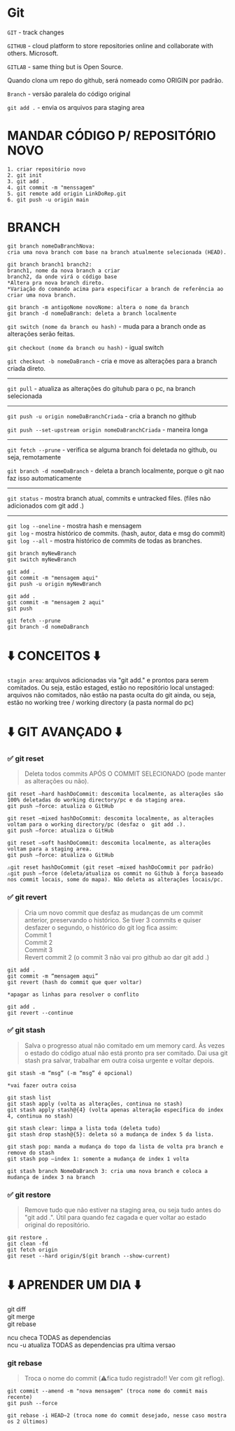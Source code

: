 # Git

`GIT` - track changes

`GITHUB` - cloud platform to store repositories online and collaborate with others. Microsoft.

`GITLAB` - same thing but is Open Source.

Quando clona um repo do github, será nomeado como ORIGIN por padrão.

`Branch` - versão paralela do código original

`git add .` - envia os arquivos para staging area

# MANDAR CÓDIGO P/ REPOSITÓRIO NOVO
```
1. criar repositório novo
2. git init
3. git add .
4. git commit -m "menssagem"
5. git remote add origin LinkDoRep.git
6. git push -u origin main
```
# BRANCH
```
git branch nomeDaBranchNova:
cria uma nova branch com base na branch atualmente selecionada (HEAD).

git branch branch1 branch2:
branch1, nome da nova branch a criar
branch2, da onde virá o código base
*Altera pra nova branch direto.
*Variação do comando acima para especificar a branch de referência ao criar uma nova branch.

git branch -m antigoNome novoNome: altera o nome da branch
git branch -d nomeDaBranch: deleta a branch localmente
```

`git switch (nome da branch ou hash)` - muda para a branch onde as alterações serão feitas.

`git checkout (nome da branch ou hash)` - igual switch

`git checkout -b nomeDaBranch` - cria e move as alterações para a branch criada direto.
***
`git pull` - atualiza as alterações do gituhub para o pc, na branch selecionada
***
`git push -u origin nomeDaBranchCriada` - cria a branch no github

`git push --set-upstream origin nomeDaBranchCriada` - maneira longa
***
`git fetch --prune` - verifica se alguma branch foi deletada no github, ou seja, remotamente

`git branch -d nomeDaBranch` - deleta a branch localmente, porque o git nao faz isso automaticamente
***
`git status` - mostra branch atual, commits e untracked files. (files não adicionados com git add .)
***
`git log --oneline` - mostra hash e mensagem  
`git log` - mostra histórico de commits. (hash, autor, data e msg do commit)  
`git log --all` - mostra histórico de commits de todas as branches.

```
git branch myNewBranch
git switch myNewBranch

git add .
git commit -m "mensagem aqui"
git push -u origin myNewBranch

git add .
git commit -m "mensagem 2 aqui"
git push

git fetch --prune
git branch -d nomeDaBranch
```

# ⬇️ CONCEITOS ⬇️ 

`stagin area`: arquivos adicionadas via "git add." e prontos para serem comitados. Ou seja, estão estaged, estão no repositório local
unstaged: arquivos não comitados, não estão na pasta oculta do git ainda, ou seja, estão no working tree / working directory (a pasta normal do pc) 

# ⬇️ GIT AVANÇADO ⬇️ 

### ✅ git reset
> Deleta todos commits APÓS O COMMIT SELECIONADO (pode manter as alterações ou não).  
```
git reset —hard hashDoCommit: descomita localmente, as alterações são 100% deletadas do working directory/pc e da staging area.  
git push —force: atualiza o GitHub

git reset —mixed hashDoCommit: descomita localmente, as alterações voltam para o working directory/pc (desfaz o  git add .).  
git push —force: atualiza o GitHub

git reset —soft hashDoCommit: descomita localmente, as alterações voltam para a staging area.  
git push —force: atualiza o GitHub

⚠️git reset hashDoCommit (git reset —mixed hashDoCommit por padrão)  
⚠️git push —force (deleta/atualiza os commit no Github à força baseado nos commit locais, some do mapa). Não deleta as alterações locais/pc.
```

### ✅ git revert
> Cria um novo commit que desfaz as mudanças de um commit anterior, preservando o histórico. Se tiver 3 commits e quiser desfazer o segundo, o histórico do git log fica assim:  
Commit 1  
Commit 2  
Commit 3  
Revert commit 2 (o commit 3 não vai pro github ao dar git add .)

```
git add .  
git commit -m “mensagem aqui”  
git revert (hash do commit que quer voltar)

*apagar as linhas para resolver o conflito

git add .  
git revert --continue
```

### ✅ git stash
> Salva o progresso atual não comitado em um memory card. Às vezes o estado do código atual não está pronto pra ser comitado. Dai usa git stash pra salvar, trabalhar em outra coisa urgente e voltar depois.

```
git stash -m “msg” (-m “msg” é opcional)

*vai fazer outra coisa

git stash list  
git stash apply (volta as alterações, continua no stash)  
git stash apply stash@{4} (volta apenas alteração específica do index 4, continua no stash)

git stash clear: limpa a lista toda (deleta tudo)  
git stash drop stash@{5}: deleta só a mudança de index 5 da lista.

git stash pop: manda a mudança do topo da lista de volta pra branch e remove do stash  
git stash pop —index 1: somente a mudança de index 1 volta

git stash branch NomeDaBranch 3: cria uma nova branch e coloca a mudança de index 3 na branch
```

### ✅ git restore
> Remove tudo que não estiver na staging area, ou seja tudo antes do "git add .". Útil para quando fez cagada e quer voltar ao estado original do repositório.
```
git restore .
git clean -fd
git fetch origin
git reset --hard origin/$(git branch --show-current)
```

# ⬇️ APRENDER UM DIA ⬇️ 

git diff  
git merge  
git rebase

ncu checa TODAS as dependencias  
ncu -u atualiza TODAS as dependencias pra ultima versao

### git rebase
> Troca o nome do commit (⚠️fica tudo registrado!! Ver com git reflog).

```
git commit --amend -m "nova mensagem" (troca nome do commit mais recente)
git push --force

git rebase -i HEAD~2 (troca nome do commit desejado, nesse caso mostra os 2 últimos)
```
